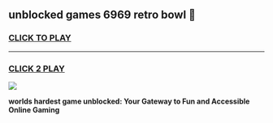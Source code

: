
## unblocked games 6969 retro bowl 👋
<h3>
<a href="https://premium.freeplayer.one?title=unblocked_games_6969_retro_bowl&ref=13F">CLICK TO PLAY</a></h3>
<hr>

<h3>
<a href="https://premium.freeplayer.one?title=unblocked_games_6969_retro_bowl&ref=13F">CLICK 2 PLAY</a>
  
</h3>

<a href="https://premium.freeplayer.one?title=unblocked_games_6969_retro_bowl&ref=12F/"><img src="https://clearcache.store/games.png"></a>


**worlds hardest game unblocked: Your Gateway to Fun and Accessible Online Gaming**
